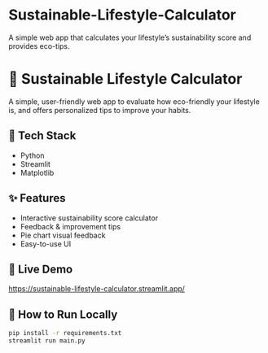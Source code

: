 # Sustainable-Lifestyle-Calculator
A simple web app that calculates your lifestyle’s sustainability score and provides eco-tips.
# 🌿 Sustainable Lifestyle Calculator

A simple, user-friendly web app to evaluate how eco-friendly your lifestyle is, and offers personalized tips to improve your habits.

## 🔧 Tech Stack
- Python
- Streamlit
- Matplotlib

## ✨ Features
- Interactive sustainability score calculator
- Feedback & improvement tips
- Pie chart visual feedback
- Easy-to-use UI

## 🚀 Live Demo
https://sustainable-lifestyle-calculator.streamlit.app/


## 📁 How to Run Locally
```bash
pip install -r requirements.txt
streamlit run main.py


